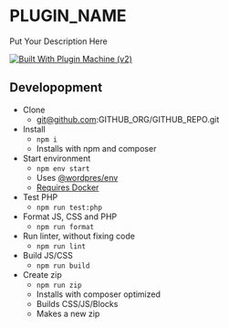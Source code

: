 # PLUGIN_NAME

Put Your Description Here

[![Built With Plugin Machine (v2)](https://img.shields.io/badge/Built%20With-Plugin%20Machine-lightgrey)](https://pluginmachine.com)


## Developopment

- Clone
	- git@github.com:GITHUB_ORG/GITHUB_REPO.git
- Install
	- `npm i`
	- Installs with npm and composer
- Start environment
	- `npm env start`
	- Uses [@wordpres/env](https://www.npmjs.com/package/@wordpress/env)
	- [Requires Docker](https://www.docker.com/products/docker-desktop/)
- Test PHP
	- `npm run test:php`
- Format JS, CSS and PHP
	- `npm run format`
- Run linter, without fixing code
	- `npm run lint`
- Build JS/CSS
	- `npm run build`
- Create zip
	- `npm run zip`
	- Installs with composer optimized
	- Builds CSS/JS/Blocks
	- Makes a new zip
